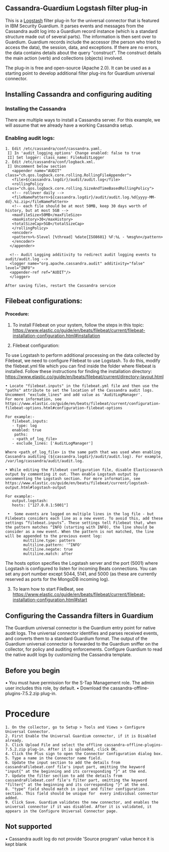 ## Cassandra-Guardium Logstash filter plug-in

This is a [Logstash](https://github.com/elastic/logstash) filter plug-in for the universal connector that is featured in IBM Security Guardium. It parses events and messages from the Cassandra audit log into a Guardium record instance (which is a standard structure made out of several parts). The information is then sent over to Guardium. Guardium records include the accessor (the person who tried to access the data), the session, data, and exceptions. If there are no errors, the data contains details about the query "construct". The construct details the main action (verb) and collections (objects) involved. 

The plug-in is free and open-source (Apache 2.0). It can be used as a starting point to develop additional filter plug-ins for Guardium universal connector.

## Installing Cassandra and configuring auditing

### Installing the Cassandra

There are multiple ways to install a Cassandra server. For this example, we will assume that we already have a working Cassandra setup.

### Enabling audit logs:
    1. Edit /etc/cassandra/conf/cassandra.yaml.
	 I] In 'audit_logging_options' Change enabled: false to true
     II] Set logger: class_name: FileAuditLogger
    2. Edit /etc/cassandra/conf/logback.xml. 
	 I] Uncomment below section
       <appender name="AUDIT" class="ch.qos.logback.core.rolling.RollingFileAppender">
	   <file>${cassandra.logdir}/audit/audit.log</file>
	   <rollingPolicy class="ch.qos.logback.core.rolling.SizeAndTimeBasedRollingPolicy">
       <!-- rollover daily -->
       <fileNamePattern>${cassandra.logdir}/audit/audit.log.%d{yyyy-MM-dd}.%i.zip</fileNamePattern>
       <!-- each file should be at most 50MB, keep 30 days worth of history, but at most 5GB -->
       <maxFileSize>50MB</maxFileSize>
       <maxHistory>30</maxHistory>
       <totalSizeCap>5GB</totalSizeCap>
	   </rollingPolicy>
       <encoder>
       <pattern>%-5level [%thread] %date{ISO8601} %F:%L - %msg%n</pattern>
       </encoder>
      </appender>
      
	  <!-- Audit Logging additivity to redirect audit logging events to audit/audit.log -->
      <logger name="org.apache.cassandra.audit" additivity="false" level="INFO">
      <appender-ref ref="AUDIT"/>
      </logger>
	  
    After saving files, restart the Cassandra service
    	

## Filebeat configurations:

#### Procedure:

1. To install Filebeat on your system, follow the steps in this topic:
    https://www.elastic.co/guide/en/beats/filebeat/current/filebeat-installation-configuration.html#installation

2. Filebeat configuration:

To use Logstash to perform additional processing on the data collected by Filebeat, we need to configure Filebeat to use Logstash. To do this, modify the filebeat.yml file which you can find inside the folder where filebeat is installed. Follow these instructions for finding the installation directory:
https://www.elastic.co/guide/en/beats/filebeat/current/directory-layout.html

    • Locate "filebeat.inputs" in the filebeat.yml file and then use the "paths" attribute to set the location of the Cassandra audit logs. Uncomment "exclude_lines" and add value as 'AuditLogManager'.
	For more information, see https://www.elastic.co/guide/en/beats/filebeat/current/configuration-filebeat-options.html#configuration-filebeat-options
       
	For example:-
	   filebeat.inputs:
       - type: log   
       enabled: true
        paths:
       - <path_of_log_file>
	   - exclude_lines: ['AuditLogManager']
	   
	Where <path_of_log_file> is the same path that was used when enabling Cassandra auditing (${cassandra.logdir}/audit/audit.log). For example, /var/log/cassandra/audit/audit.log.
	
    • While editing the Filebeat configuration file, disable Elasticsearch output by commenting it out. Then enable Logstash output by uncommenting the Logstash section. For more information, see https://www.elastic.co/guide/en/beats/filebeat/current/logstash-output.html#logstash-output
		
	For example:-
       output.logstash:
       hosts: ["127.0.0.1:5001"]
	   
	 •  Some events are logged on multiple lines in the log file - but Filebeats considers each line as a new event. To avoid this, add these settings “filebeat.inputs”. These settings tell Filebeat that, when the pattern matches ^INFO (starting with INFO), the line should be consider as a new event. When the pattern is not matched, the line will be appended to the previous event log:
			multiline.type: pattern
			multiline.pattern: '^INFO'
			multiline.negate: true
			multiline.match: after

The hosts option specifies the Logstash server and the port (5001) where Logstash is configured to listen for incoming Beats connections. You can set any port number except 5044, 5141, and 5000 (as these are currently reserved as ports for the MongoDB incoming log).

3. To learn how to start FileBeat, see https://www.elastic.co/guide/en/beats/filebeat/current/filebeat-installation-configuration.html#start
	
	
## Configuring the Cassandra filters in Guardium

The Guardium universal connector is the Guardium entry point for native audit logs. The universal connector identifies and parses received events, and converts them to a standard Guardium format. The output of the Guardium universal connector is forwarded to the Guardium sniffer on the collector, for policy and auditing enforcements. Configure Guardium to read the native audit logs by customizing the Cassandra template.

## Before you begin

• You must have permission for the S-Tap Management role. The admin user includes this role, by default.
• Download the cassandra-offline-plugins-7.5.2.zip plug-in.

# Procedure

	1. On the collector, go to Setup > Tools and Views > Configure Universal Connector.
	2. First Enable the Universal Guardium connector, if it is Disabled already.
	3. Click Upload File and select the offline cassandra-offline-plugins-7.5.2.zip plug-in. After it is uploaded, click OK.
	4. Click the Plus sign to open the Connector Configuration dialog box.
	5. Type a name in the Connector name field.
	6. Update the input section to add the details from cassandraFilebeat.conf file's input part, omitting the keyword "input{" at the beginning and its corresponding "}" at the end.
	7. Update the filter section to add the details from cassandraFilebeat.conf file's filter part, omitting the keyword "filter{" at the beginning and its corresponding "}" at the end.
	8. "type" field should match in input and filter configuration section. This field should be unique for  every individual connector added.
	9. Click Save. Guardium validates the new connector, and enables the universal connector if it was disabled. After it is validated, it appears in the Configure Universal Connector page.


## Not supported
• Cassandra audit log do not provide 'Source program' value hence it is kept blank
